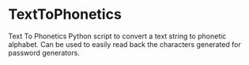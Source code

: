 # TextToPhonetics
Text To Phonetics
Python script to convert a text string to phonetic alphabet.  Can be used to easily read back the characters generated for password generators.
